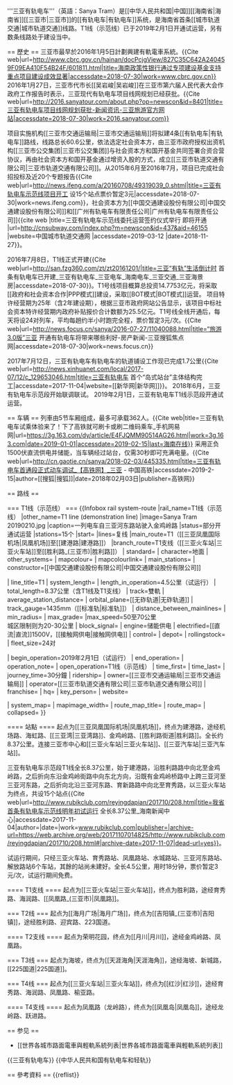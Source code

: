 '''三亚有轨电车'''（英語：Sanya Tram）是[[中华人民共和国|中国]][[海南省|海南省]][[三亚市|三亚市]]的[[有轨电车|有轨电车]]系统，是海南省首条[[城市轨道交通|城市轨道交通]]线路。T1线（示范线）已于2019年2月1日开通试运营，另有数条线路处于建设当中。

== 歷史 ==
三亚市最早於2016年1月5日計劃興建有軌電車系統。<ref>{{Cite web|url=http://www.cbrc.gov.cn/hainan/docPcjgView/827C35C642A240459F09EA410F54B24F/601811.html|title=海南政策性银行通过专项建设基金支持重点项目建设成效显著|accessdate=2018-07-30|work=www.cbrc.gov.cn}}</ref>
2016年1月27日，三亚市代市长[[吴岩峻|吴岩峻]]在三亚市第六届人民代表大会作政府工作报告时表示，三亚现代有轨电车项目线网规划已经获批。<ref name=":0">{{Cite web|url=http://2016.sanyatour.com/about.php?op=newscon&id=8401|title=三亚有轨电车项目线网规划获批-新闻资讯-三亚旅游官方网站|accessdate=2018-07-30|work=2016.sanyatour.com}}</ref>

项目实施机构[[三亚市交通运输局|三亚市交通运输局]]将拟建4条[[有轨电车|有轨电车]]路线，线路总长60.6公里<ref name=":0" />，依法选定社会资本方，由三亚市政府授权出资机构[[三亚市公交集团|三亚市公交集团]]与社会资本方和国开基金共同签署合资合营协议，再由社会资本方和国开基金通过增资入股的方式，成立[[三亚市轨道交通有限公司|三亚市轨道交通有限公司]]。从2015年6月至2016年7月，项目已完成社会招投标及近20个专题报告<ref name=":1">{{Cite web|url=http://news.ifeng.com/a/20160708/49319039_0.shtml|title=三亚有轨电车示范线项目开工 设15个站点票价暂定3元|accessdate=2018-07-30|work=news.ifeng.com}}</ref>，社会资本方为[[中国交通建设股份有限公司|中国交通建设股份有限公司]]和[[广州有轨电车有限责任公司|广州有轨电车有限责任公司]]<ref>{{cite web |title=三亚有轨电车示范线委托运营签约仪式举行 即将开通 |url=http://cnsubway.com/index.php?m=newscon&id=437&aid=46155 |website=中国城市轨道交通网 |accessdate=2019-03-12 |date=2018-11-27}}</ref>。

2016年7月8日，T1线正式开建<ref name="fzg360">{{Cite web|url=http://san.fzg360.com/zt/zt20161201/|title=三亚“有轨”生活倒计时 首条有轨电车已开建_三亚有轨电车_三亚电车_海南电车_三亚交通_三亚海景房|accessdate=2018-07-30}}</ref>。T1号线项目概算总投资14.7753亿元，将采取[[政府和社会资本合作|PPP模式]]建设，采取[[BOT模式|BOT模式]]运营。<ref name=":1" />
项目特许经营期为25年（含2年建设期），根据三亚市政府网站公告显示，该项目中标社会资本特许经营期内政府补贴报价合计数额为25.5亿元。<ref name=":1" />T1号线全线开通后，每天将设24对列车，平均每趟约半小时跑完全程，票价暂定3元/次。<ref>{{Cite web|url=http://news.focus.cn/sanya/2016-07-27/11040088.html|title=“旅游3.0版”三亚 开通有轨电车将带来哪些利好-房产新闻-三亚搜狐焦点网|accessdate=2018-07-30|work=news.focus.cn}}</ref>

2017年7月12日，三亚有轨电车有轨电车的轨道铺设工作现已完成1.7公里<ref>{{Cite web|url=http://news.xinhuanet.com/local/2017-07/12/c_129653046.htm|title=三亚有轨电车
首个“岛式站台”主体结构完工|accessdate=2017-11-04|website=[[新华网|新华网]]}}</ref>。
2018年6月，三亚有轨电车示范段开始联调联试。
2019年2月1日，三亚有轨电车T1线示范段开通试运营。

== 车辆 ==
列車由5节车厢组成，最多可承载362人。<ref name=":2">{{Cite web|title=三亚有轨电车试乘体验来了！下了高铁就可刷卡或刷二维码乘车_手机网易网|url=https://3g.163.com/dy/article/E4FJQMM90514AG26.html|work=3g.163.com|date=2019-01-01|accessdate=2019-02-15|last=海南在线}}</ref>
采用正负1500伏直流供电并储能，当车辆经过站台，仅需30秒即可充满电量。<ref>{{Cite web|url=http://cn.gaotie.cn/sanya/2018-02-03/445335.html|title=三亚有轨电车首通段正式动车调试_【高铁网】_三亚 - 中国高铁|accessdate=2019-2-15|author=[[搜狐|搜狐]]|date=2018年02月03日|publisher=高铁网}}</ref>

== 路线<ref name="fzg360"/> ==

=== T1线（示范线） ===
{{Infobox rail system-route
|rail_name=T1线（示范线）
|other_name=T1 line (demonstration line)
|image=Sanya Tram 20190210.jpg
|caption=一列电车自三亚河东路站驶入金鸡岭路
|status=部分开通试运营
|stations=15个
|start=
|lines=复线
|main_route=T1（[[三亚凤凰国际机场|凤凰机场]]至[[建港路|建港路]]）
|branch_route=T1支线（[[三亚火车站|三亚火车站]]至[[胜利路_(三亚市)|胜利路]]）
| standard=
| character=地面
| other_systems=
| mapcolour=
| mapcolourlink=
| main_stations=
| constructor=[[中国交通建设股份有限公司|中国交通建设股份有限公司]]
<!--以下内容将显示在“技术数据”小栏-->
| line_title=T1
| system_length=
| length_in_operation=4.5公里（试运行）
| total_length=8.37公里（含T1线及T1支线）
| track=雙軌
| average_station_distance=
| orbital_plane=[[无砟轨道|无砟轨道]]
| track_gauge=1435mm（[[标准轨|标准轨]]）
| distance_between_mainlines=
| min_radius=
| max_grade=
|max_speed=50至70公里<br/>城区限制则为20-30公里
| block_signal=
| engine=储能供电
| electrified=[[直流|直流]]1500V，[[接触网供电|接触网供电]]
| control=
| depot=
| rollingstock=
| fleet_size=24对
<!--以下内容将显示在“营运信息”小栏-->
| begin_operation=2019年2月1日（试运行）
| end_operation=
| operation_note=
| open_operation=T1线（示范线）
| time_first=
| time_last=
| journey_time=30分鐘
| ridership=
| owner=[[三亚市交通运输局|三亚市交通运输局]]
| operator=[[三亚市轨道交通有限公司|三亚市轨道交通有限公司]]
| franchise=
| hq=
| key_person=
| website=
<!--以下内容将显示在“线路图”小栏-->
| system_map=
| mapimage_width=
| route_map_title=
| route_map=
| collapsed=
}}

==== 站點 ====
起点为[[三亚凤凰国际机场|凤凰机场]]，终点为建港路，途经机场路、海虹路、[[三亚湾|三亚湾路]]、金鸡岭路、[[胜利路街道|胜利路]]。全长约8.37公里。连接三亚市中心和[[三亚火车站|三亚火车站]]、[[三亚汽车站|三亚汽车站]]。

三亚有轨电车示范段T1线全长8.37公里，始于建港路，沿胜利路路中向北至金鸡岭路，之后折向东沿金鸡岭街路中向东北方向，沿既有金鸡岭桥路中上跨三亚河至三亚河东路，之后折向北沿三亚河东路、育新路路中向北至育秀路，以三亚火车站为终点，共设15个站点<ref name=":0" /><ref>{{Cite web|url=http://www.rubikclub.com/reyingdapian/201710/208.html|title=我省首条有轨电车示范线明年初试运行 全长8.37公里_海南新闻中心|accessdate=2017-11-04|author=|date=|work=www.rubikclub.com|publisher=|archive-url=https://web.archive.org/web/20171107014825/http://www.rubikclub.com/reyingdapian/201710/208.html#|archive-date=2017-11-07|dead-url=yes}}</ref>。

试运行期间，只经三亚火车站、育秀路站、凤凰路站、水城路站、三亚河东路站、解放路站6个车站，其餘的站尚未建好。全长4.5公里，用时18分钟，票价暂定3元/次，试运行期间免费<ref name=":2" />。

==== T1支线 ====
起点为[[三亚火车站|三亚火车站]]，终点为胜利路，途经育秀路、海润路、[[凤凰路_(三亚市)|凤凰路]]。

=== T2线 ===
起点为[[海月广场|海月广场]]，终点为[[吉阳镇_(三亚市)|吉阳镇]]，途经胜利路、迎宾路、223国道。

==== T2支线 ====
起点为荣明花园，终点为[[月川|月川]]，途经金鸡岭路、凤凰路。

=== T3线 ===
起点为海坡，终点为[[天涯海角|天涯海角]]，途经海坡、新城路，[[225国道|225国道]]。

=== T4线 ===
起点为[[三亚火车站|三亚火车站]]，终点为[[红沙|红沙]]，途经育秀路、海润路、凤凰路、榆亚路。

==== T4支线 ====
起点为凤凰路（龙岭路），终点为[[凤凰岛|凤凰岛]]，途经龙岭路、跃进路。

== 参见 ==
* [[世界各城市路面電車與輕軌系統列表|世界各城市路面電車與輕軌系統列表]]

{{三亚有轨电车}}
{{中华人民共和国有轨电车和轻轨}}

== 參考資料 ==
{{reflist}}